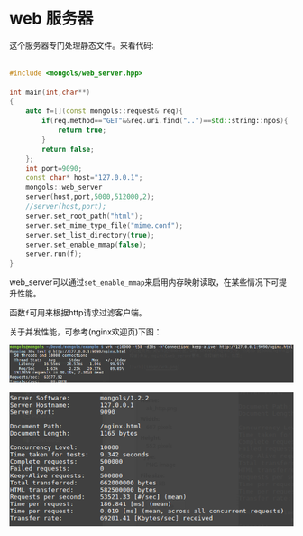# web 服务器

这个服务器专门处理静态文件。来看代码:

```cpp

#include <mongols/web_server.hpp>

int main(int,char**)
{
	auto f=[](const mongols::request& req){
		if(req.method=="GET"&&req.uri.find("..")==std::string::npos){
			return true;
		}
		return false;
	};
	int port=9090;
	const char* host="127.0.0.1";
	mongols::web_server 
	server(host,port,5000,512000,2);
	//server(host,port);
	server.set_root_path("html");
	server.set_mime_type_file("mime.conf");
	server.set_list_directory(true);
	server.set_enable_mmap(false);
	server.run(f);
}

```

web_server可以通过`set_enable_mmap`来启用内存映射读取，在某些情况下可提升性能。

函数`f`可用来根据http请求过滤客户端。

关于并发性能，可参考(nginx欢迎页)下图：

![wrk_web](image/wrk_web.png)

![ab_web](image/ab_web.png)

